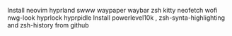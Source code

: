 Install neovim hyprland swww waypaper waybar zsh kitty neofetch wofi nwg-look hyprlock hyprpidle
Install powerlevel10k , zsh-synta-highlighting and zsh-history from github
